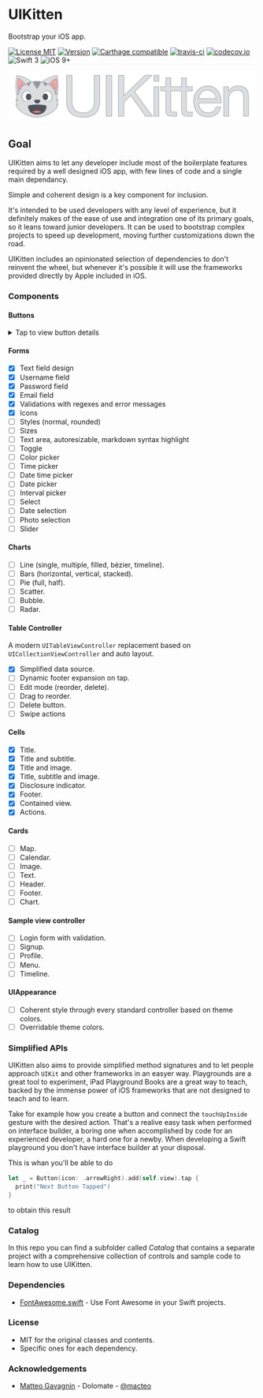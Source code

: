 # UIKitten

Bootstrap your iOS app.

[![License MIT](https://img.shields.io/cocoapods/l/UIKitten.svg)](https://raw.githubusercontent.com/macteo/uikitten/master/LICENSE) [![Version](https://img.shields.io/cocoapods/v/UIKitten.svg)](https://cocoapods.org/?q=marklight) [![Carthage compatible](https://img.shields.io/badge/Carthage-compatible-4BC51D.svg?style=flat)](https://github.com/Carthage/Carthage) [![travis-ci](https://travis-ci.org/macteo/UIKitten.svg?branch=master)](https://travis-ci.org/macteo/UIKitten) [![codecov.io](https://codecov.io/github/macteo/UIKitten/coverage.svg?branch=master)](https://codecov.io/github/macteo/UIKitten?branch=master) ![Swift 3](https://img.shields.io/badge/language-Swift%203-EB7943.svg) ![iOS 9+](https://img.shields.io/badge/iOS-9+-EB7943.svg)

![UIKitten Logo](https://raw.githubusercontent.com/macteo/UIKitten/develop/Assets/logo/uikitten-1024%402x.png?token=AAj41DnApg0tGOJNY08NAe0u8CODao0Iks5Y2W2uwA%3D%3D)

## Goal

UIKitten aims to let any developer include most of the boilerplate features required by a well designed iOS app, with few lines of code and a single main dependancy.

Simple and coherent design is a key component for inclusion.

It's intended to be used developers with any level of experience, but it definitely makes of the ease of use and integration one of its primary goals, so it leans toward junior developers. It can be used to bootstrap complex projects to speed up development, moving further customizations down the road.

UIKitten includes an opinionated selection of dependencies to don't reinvent the wheel, but whenever it's possible it will use the frameworks provided directly by Apple included in iOS.

### Components

#### Buttons

<details><summary>Tap to view button details</summary><p>

- [x] Dynamic Size
- [x] Colors
- [x] Multiline text
- [x] Styles
- [x] Sizes
- [x] Icons
- [x] Grouped (still some issues on animations)

</details>

#### Forms
- [x] Text field design
- [x] Username field
- [x] Password field
- [x] Email field
- [x] Validations with regexes and error messages
- [x] Icons
- [ ] Styles (normal, rounded)
- [ ] Sizes
- [ ] Text area, autoresizable, markdown syntax highlight
- [ ] Toggle
- [ ] Color picker
- [ ] Time picker
- [ ] Date time picker
- [ ] Date picker
- [ ] Interval picker
- [ ] Select
- [ ] Date selection
- [ ] Photo selection
- [ ] Slider

#### Charts
- [ ] Line (single, multiple, filled, bézier, timeline).
- [ ] Bars (horizontal, vertical, stacked).
- [ ] Pie (full, half).
- [ ] Scatter.
- [ ] Bubble.
- [ ] Radar.

#### Table Controller
A modern `UITableViewController` replacement based on `UICollectionViewController` and auto layout.

- [x] Simplified data source.
- [ ] Dynamic footer expansion on tap.
- [ ] Edit mode (reorder, delete).
- [ ] Drag to reorder.
- [ ] Delete button.
- [ ] Swipe actions

#### Cells
- [x] Title.
- [x] Title and subtitle.
- [x] Title and image.
- [x] Title, subtitle and image.
- [x] Disclosure indicator.
- [x] Footer.
- [x] Contained view.
- [x] Actions.

#### Cards
- [ ] Map.
- [ ] Calendar.
- [ ] Image.
- [ ] Text.
- [ ] Header.
- [ ] Footer.
- [ ] Chart.

#### Sample view controller
- [ ] Login form with validation.
- [ ] Signup.
- [ ] Profile.
- [ ] Menu.
- [ ] Timeline.

#### UIAppearance

- [ ] Coherent style through every standard controller based on theme colors.
- [ ] Overridable theme colors.

### Simplified APIs

UIKitten also aims to provide simplified method signatures and to let people approach `UIKit` and other frameworks in an easyer way.
Playgrounds are a great tool to experiment, iPad Playground Books are a great way to teach, backed by the immense power of iOS frameworks that are not designed to teach and to learn.

Take for example how you create a button and connect the `touchUpInside` gesture with the desired action. That's a realive easy task when performed on interface builder, a boring one when accomplished by code for an experienced developer, a hard one for a newby. When developing a Swift playground you don't have interface builder at your disposal.

This is whan you'll be able to do

```swift
let _ = Button(icon: .arrowRight).add(self.view).tap {
  print("Next Button Tapped")
}
```

to obtain this result

### Catalog

In this repo you can find a subfolder called _Catalog_ that contains a separate project with a comprehensive collection of controls and sample code to learn how to use UIKitten.

### Dependencies

* [FontAwesome.swift](https://github.com/thii/FontAwesome.swift) - Use Font Awesome in your Swift projects.

### License

* MIT for the original classes and contents.
* Specific ones for each dependency.

### Acknowledgements

* [Matteo Gavagnin](https://macteo.it) - Dolomate - [@macteo](https://twitter.com/macteo)
